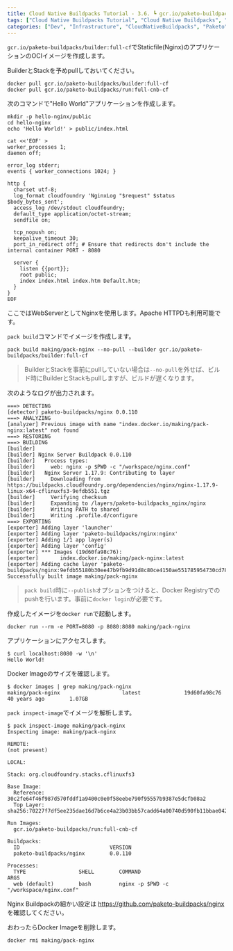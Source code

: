 ```yaml
---
title: Cloud Native Buildpacks Tutorial - 3.6. ┗ gcr.io/paketo-buildpacks/builder:full-cf BuilderでStaticfileアプリ(Nginx)のOCIイメージを作成
tags: ["Cloud Native Buildpacks Tutorial", "Cloud Native Buildpacks", "Paketo", "Series"]
categories: ["Dev", "Infrastructure", "CloudNativeBuildpacks", "Paketo"]
---
```


`gcr.io/paketo-buildpacks/builder:full-cf`でStaticfile(Nginx)のアプリケーションのOCIイメージを作成します。

BuilderとStackを予めpullしておいてください。

```
docker pull gcr.io/paketo-buildpacks/builder:full-cf
docker pull gcr.io/paketo-buildpacks/run:full-cnb-cf
```

次のコマンドで"Hello World"アプリケーションを作成します。

```
mkdir -p hello-nginx/public
cd hello-nginx
echo 'Hello World!' > public/index.html

cat <<'EOF' > 
worker_processes 1;
daemon off;

error_log stderr;
events { worker_connections 1024; }

http {
  charset utf-8;
  log_format cloudfoundry 'NginxLog "$request" $status $body_bytes_sent';
  access_log /dev/stdout cloudfoundry;
  default_type application/octet-stream;
  sendfile on;

  tcp_nopush on;
  keepalive_timeout 30;
  port_in_redirect off; # Ensure that redirects don't include the internal container PORT - 8080

  server {
    listen {{port}};
    root public;
    index index.html index.htm Default.htm;
  }
}
EOF
```

ここではWebServerとしてNginxを使用します。Apache HTTPDも利用可能です。

`pack build`コマンドでイメージを作成します。

```
pack build making/pack-nginx --no-pull --builder gcr.io/paketo-buildpacks/builder:full-cf
```

> BuilderとStackを事前にpullしていない場合は`--no-pull`を外せば、ビルド時にBuilderとStackもpullしますが、ビルドが遅くなります。

次のようなログが出力されます。

```
===> DETECTING
[detector] paketo-buildpacks/nginx 0.0.110
===> ANALYZING
[analyzer] Previous image with name "index.docker.io/making/pack-nginx:latest" not found
===> RESTORING
===> BUILDING
[builder] 
[builder] Nginx Server Buildpack 0.0.110
[builder]   Process types:
[builder]     web: nginx -p $PWD -c "/workspace/nginx.conf"
[builder]   Nginx Server 1.17.9: Contributing to layer
[builder]     Downloading from https://buildpacks.cloudfoundry.org/dependencies/nginx/nginx-1.17.9-linux-x64-cflinuxfs3-9efdb551.tgz
[builder]     Verifying checksum
[builder]     Expanding to /layers/paketo-buildpacks_nginx/nginx
[builder]     Writing PATH to shared
[builder]     Writing .profile.d/configure
===> EXPORTING
[exporter] Adding layer 'launcher'
[exporter] Adding layer 'paketo-buildpacks/nginx:nginx'
[exporter] Adding 1/1 app layer(s)
[exporter] Adding layer 'config'
[exporter] *** Images (19d60fa98c76):
[exporter]       index.docker.io/making/pack-nginx:latest
[exporter] Adding cache layer 'paketo-buildpacks/nginx:9efdb55180b30ee47b9fb9d91d8c80ce4150ae551785954730cd7831c82142ea'
Successfully built image making/pack-nginx
```

> `pack build`時に`--publish`オプションをつけると、Docker Registryでのpushを行います。事前に`docker login`が必要です。

作成したイメージを`docker run`で起動します。

```
docker run --rm -e PORT=8080 -p 8080:8080 making/pack-nginx
```

アプリケーションにアクセスします。

```
$ curl localhost:8080 -w '\n'
Hello World!
```

Docker Imageのサイズを確認します。

```
$ docker images | grep making/pack-nginx
making/pack-nginx                    latest              19d60fa98c76        40 years ago        1.07GB
```

`pack inspect-image`でイメージを解析します。

```
$ pack inspect-image making/pack-nginx
Inspecting image: making/pack-nginx

REMOTE:
(not present)

LOCAL:

Stack: org.cloudfoundry.stacks.cflinuxfs3

Base Image:
  Reference: 30c2fe64f46f987d570fddf1a9400c0e0f58eebe790f95557b9387e5dcfb08a2
  Top Layer: sha256:70227f7df5ee235dae16d7b6ce4a23b03bb57cadd64a00740d590fb11bbae042

Run Images:
  gcr.io/paketo-buildpacks/run:full-cnb-cf

Buildpacks:
  ID                             VERSION
  paketo-buildpacks/nginx        0.0.110

Processes:
  TYPE                 SHELL        COMMAND                                         ARGS
  web (default)        bash         nginx -p $PWD -c "/workspace/nginx.conf"
```

Nginx Buildpackの細かい設定は
https://github.com/paketo-buildpacks/nginx
を確認してください。

おわったらDocker Imageを削除します。

```
docker rmi making/pack-nginx
```
